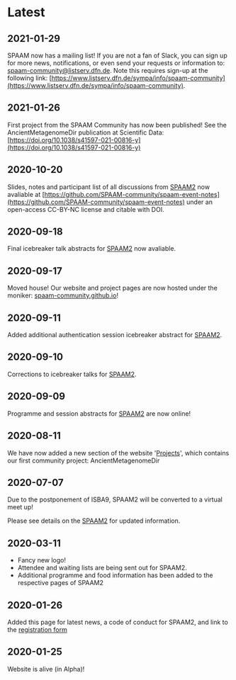 # Latest

## 2021-01-29

SPAAM now has a mailing list! If you are not a fan of Slack, you can sign up for more news, notifications, or even send your requests or information to: spaam-community@listserv.dfn.de. Note this requires sign-up at the following link: [https://www.listserv.dfn.de/sympa/info/spaam-community](https://www.listserv.dfn.de/sympa/info/spaam-community).

## 2021-01-26

First project from the SPAAM Community has now been published! See the AncientMetagenomeDir publication at Scientific Data: [https://doi.org/10.1038/s41597-021-00816-y](https://doi.org/10.1038/s41597-021-00816-y)

## 2020-10-20

Slides, notes and participant list of all discussions from [SPAAM2](spaam2/README) now avaliable at [https://github.com/SPAAM-community/spaam-event-notes](https://github.com/SPAAM-community/spaam-event-notes) under an open-access CC-BY-NC license and citable with DOI.

## 2020-09-18

Final icebreaker talk abstracts for [SPAAM2](spaam2/README) now avaliable.

## 2020-09-17

Moved house! Our website and project pages are now hosted under the moniker: [spaam-community.github.io](https://spaam-community.github.io)! 

## 2020-09-11

Added additional authentication session icebreaker abstract for [SPAAM2](spaam2/README).

## 2020-09-10

Corrections to icebreaker talks for [SPAAM2](spaam2/README).

## 2020-09-09

Programme and session abstracts for [SPAAM2](spaam2/README) are now online!

## 2020-08-11

We have now added a new section of the website '[Projects](projects/README.md)', which contains our
first community project: AncientMetagenomeDir

## 2020-07-07

Due to the postponement of ISBA9, SPAAM2 will be converted to a virtual meet up!

Please see details on the [SPAAM2](spaam2/README) for updated information.

## 2020-03-11

* Fancy new logo!
* Attendee and waiting lists are being sent out for SPAAM2. 
* Additional programme and food information has been added to the respective pages of SPAAM2

## 2020-01-26

Added this page for latest news, a code of conduct for SPAAM2, and link to the [registration form](spaam2/README#registration-of-interest)

## 2020-01-25

Website is alive (in Alpha)!

